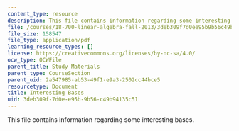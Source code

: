 ```yaml
---
content_type: resource
description: This file contains information regarding some interesting bases.
file: /courses/18-700-linear-algebra-fall-2013/3deb309f7d0ee95b9b56c49b94135c51_MIT18_700F13_intstng_base.pdf
file_size: 158547
file_type: application/pdf
learning_resource_types: []
license: https://creativecommons.org/licenses/by-nc-sa/4.0/
ocw_type: OCWFile
parent_title: Study Materials
parent_type: CourseSection
parent_uid: 2a547985-ab53-49f1-e9a3-2502cc44bce5
resourcetype: Document
title: Interesting Bases
uid: 3deb309f-7d0e-e95b-9b56-c49b94135c51
---
```

This file contains information regarding some interesting bases.